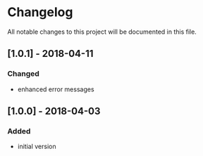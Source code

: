 # Changelog
All notable changes to this project will be documented in this file.

## [1.0.1] - 2018-04-11

### Changed
- enhanced error messages

## [1.0.0] - 2018-04-03

### Added
- initial version
